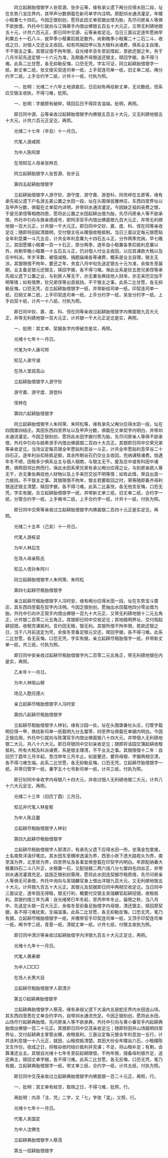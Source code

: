 <!-- { "loadSidebar": true } -->
　　同立起耕胎借银字人张哲源、张步云等，缘有承父遗下阄分应得水田二段，址在东势八宝庄界内，其甲声分数俱载在新司单字内注明。原配圳水通流灌足，年贌小租粟七十四石。今因乏银别创，愿将此田丈单契据出借为胎，先尽问房亲人等俱不欲放借，外托中引就向与江锦章手内借出佛银五百五十大元正，又带无利碛地银五十元，计共六百元正，即日同中交源、云等亲收足讫。当日三面议定逐年愿纳早利粟五十一石八斗，就早季小租粟扣抵足数外，尚剩晚季小租粟二十二石二斗，收成之日，对佃人交还业主收回。如有鸠捐田甲以及大租科派诸费，俱系业主自理，不干银主之事。其银议借不拘年限，自光绪辛丑冬至前借起，至欲还银之年，务于八月半前先送定银一十六元为准，及期备齐母银送还银主，赎回字据，各不得刁难。此系二比甘愿，各无抑勒反悔，口恐无凭，字实可证，同立起耕胎借银字一纸，新丈单二纸，张文俊买契连司单一纸，上手契连司单一纸，旧丈单二纸，阄分约字二纸，上手合约字二纸，计共十一纸，付执为照。

　　一、批明：光绪二十六年土地调查后，日后如有再给新丈单，无论数纸，但系应交银主收执，不得刁难，批照。

　　一、批明：字据原有破碎，赎回后日不得异言滋端，批明，再照。

　　即日同中源、云等亲收过起耕胎借银字内佛银五百五十大元，又无利碛地银五十大元，计共六百元正足讫，再照。

　　光绪二十七年（辛丑）十一月日。

　　代笔人游咸熙

　　为中人陈阿厚

　　在场知见人母亲张林氏

　　同立起耕胎银字人张哲源、张步云

　　第四五起耕胎借银字

　　立起耕胎借银字人游守钦、游守度、游守嘉、游登科，同侄梓在五房等，缘有承先祖父遗下户名游五美公置之水田一段，址在头围保拔雅林庄，东西四至界址以及甲声分数，俱载在丈单契内详明，并带圳水通流灌足。今因缺乏祖妈丧费之银，于是兄弟侄等相商四思，愿将此公置之水田起耕出借为胎，先尽问房亲人等不欲承借，外托中引向与族亲德成号，即阿添官手内借出佛面银九百大元正，并带无利碛地银一百大元正，计共银一千大元正。即日同中交钦、嘉、度、科、侄在同等亲收足讫；随即将田起清踏明，交付银主任从贌佃收租抵制。当日三面议定每元银愿贴全年利息粟一斗亢五合，计共全年利息粟九十四石五斗正，分作两季完纳，早七晚三。其田愿贌小租粟一百一十石正，原分两季，逐年自小租粟各季扣抵利息粟以外，尚剩早晚小租粟一十五石五斗正，仍对佃人付业主收回，以应其课款大租以及庄中科派。年岁丰歉、被佃减租、捐题庙缘各等诸费，概系是业主自理，银主无涉。其银限借不拘年，要还之年，务宜八月中旬先送定银五十元为准，余俟冬至届期，业主备足银元还银主，赎回字据，各不得刁难。保此业系是钦五房兄弟侄等承先祖父遗下公置之业，与别房人等无干，亦无重张典挂他人财帛，亦无来历交加不明等情；如有情弊，钦兄弟侄等出首抵挡，不干银主之事。此系二比甘愿，各无抑勒反悔，口恐无凭，合立起耕胎借银字一纸，并带新给司单一纸，印契连司单一纸，旧销丈单二纸，上手印契连司单一纸，上手分约字一纸，吴垒分约字一纸，上手白契十纸，计共一十八纸，付执为照。

　　即日同中钦、嘉、度、科、侄在同等亲收过起耕胎借银字内佛面银九百大元正，并带无利碛地银一百大元正，计共银一千大元正足讫是实，再照。

　　一、批明：其丈单、契据各字内带破空是实，再照。

　　光绪十七年十一月日。

　　代笔为中人康可邦

　　知见人弟守湖

　　在场人堂叔高山

　　立起耕胎借银字人游守钦

　　游守嘉、游守度、游登科

　　侄梓在

　　第四六起耕胎借银字

　　同立起耕胎借银字人朱阿荣、朱阿松等，缘有承先父阄分应得水田一段，址在四围堡四结庄。其田东西四至界址以及甲声分数，俱载在丈单契字内明白，并带圳水通流灌足。今因乏银别创，愿将此水田字据付质为胎，先尽问房亲人等俱不欲承借，外托中引向与姚希贤手内借出佛面银二百四十大员正。其银即日同中交荣兄弟等亲收足讫，当场议定每员银全年愿贴利息谷一斗正，计共全年愿贴利息早谷二十四石正。逐年利谷扣除抵足额，其余所剩谷石仍交业主收回，完纳课租诸费。倘遇年冬不顺，田租多少俱系业主与佃人相商，与银主无干。爰及庄中或有科田中诸费，俱照田邻比例而行。保此水田系荣兄弟有承父阄分应得之业，与别房亲疏人等无干，亦无重张典挂他人财物以及上手来历交加不明等情；如有此情，荣自出首一力抵挡，不干银主之事。其银限借不拘年，银主若要取回之时，荣等随即备齐母利银送还银主清楚，赎回字据，各不得刁难。此系二比喜悦，各无他言反悔，口恐无凭，字实有据，合立起耕胎借银字一纸，并带新丈单三纸，旧丈单二纸，合约字一纸，分管合约字一纸，上手阄书二纸，上手合约字一纸，计共十一纸，付执为照。

　　即日同中交荣等亲收过立起耕胎借银字内佛面银二百四十元正是实足讫，再照。

　　光绪二十五年（己亥）十一月日。

　　代笔人游栋梁

　　为中人林后生

　　在场人母亲陈氏

　　知见人侄孙朱阿川

　　同立起耕胎借银字人朱阿荣、朱阿松

　　第四七起耕尽租胎借银字

　　亲立起耕尽租胎借银字人冯时安，缘有阄分应得水田一段，址在东势宝斗厝庄，其东西四至载在契字内注明。今因乏银别创，愿抽出水田载地四分零出借为胎，外托中引向许正观手内借出佛银一百九十大元正，又带无利碛地银十二元五角正，计共银二百零二元五角正。其银即日同中交收足讫；其地踏明界址，交付观起耕招佃，收租完课抵利。言约田无租，银无利。其银所借不拘年限，若欲还银之日，当于八月前送定为凭，余俟冬至备足银元交还，赎回字据，各不得刁难。此系二比甘愿，各无反悔，口恐无凭，字实有据，亲立起耕尽租胎借字一纸，并带新丈单一纸，共三纸，付执为照。

　　即日同中安亲收过起耕尽租胎借银字内二百零二元五角正，带无利碛地银在内是实，再照。

　　乙未年十一月日。

　　为中人林晓山穆

　　场见人胞兄德火

　　亲立起耕尽租胎借银字人冯时安

　　第四八起耕尽租胎借银字

　　立起耕尽租胎借银字人林钊，缘有沙园一处，址在头围堡番社头庄，归管字载明应得一甲，换给新司单一纸载明九分五厘零，四至界址俱载在单据内明白。今因乏银应用，外托中引就向与陈蒲官手内借出佛面银八十四大元，并带佃人无利碛地银二大元，共八十六大元。即日将银同中交钊亲收足讫；随即将该园交蒲起耕收租抵利。所有大租及科派诸费，系是银主理清，不干业主之事。其银限借十二年：自旧历丁酉年三月半起，至戊申年三月半止。如是要还，要将母银、字据两相交清，各不得刁难生端。此系二比甘愿，各无抑勒反悔，口恐无凭，立起耕尽胎借银字一纸，并带归管字一纸，番字五十七号新司单一纸，计共三纸，付执为照。

　　即日钊同中亲收字内母银八十四大元，并收过佃人无利碛地银二大元，计共八十六大元足讫，再照。

　　光绪二十三年（旧历丁酉）三月日。

　　知见并代笔人林星枢

　　为中人陈吕鳌

　　立起耕尽租胎借银字人林钊

　　第四九起耕尽租胎借银字

　　立起耕尽租胎借银字人郭清沂，有承先父遗下应得水田一所，坐落金包里堡，土名南势洋溪仔墘庄。其水田东至横岸透溪为界，西至小崁下透大路枧头为界，南至溪为界，北至崁为界，四至界址及各事宜俱登载在印契字内明白。年原配纳番大租粟四石二斗八升正，水租粟一石，又配钱粮二两六钱八分七厘四毛四丝正，并带圳水通流灌溉充足。兹因乏银别创需用，愿将此水田连契据尽租质借，先尽问房亲人等俱无可承借，外托中询向与吴瑞麟官身上借出洋银九百大元，又无利碛地银五十大元，计共银九百五十大元正。其银元及契据即日同中两相交收足讫。当日同中三面议定，逐年田无得租，银无行利，概要付交银主吴瑞麟官起耕招佃，收租抵利。其银约借三年为满：自光绪癸巳年冬起，至丙申年冬止。届限之秋，当八月中，先送定头银一百大元正，余俟冬至前备足胎借字内母银，清还银主，赎回原契据，各不得刁难扰索，生端滋事。此系二比甘愿，各无抑勒反悔，口恐无凭，笔乃有据，立起耕尽租胎借银字一纸，并缴带官手印契连司单一纸，又顶手印契连司单一纸，阄书字二纸，青垦一纸，清赋丈单一纸，计共七纸，付银主收执为照。

　　即日同中清沂等亲收过起耕胎借字内洋银九百五十大元正足讫，再照。

　　光绪十九年十一月日。

　　代笔人黄寿卿

　　为中人□□□

　　在场人长男大目

　　立起耕尽租胎借银字人郭清沂

　　第五○起耕典胎借银字

　　立起耕典胎借银字人蔡茂，缘有承祖父遗下大溪内五层蛇庄界内水田连山场，其东西四至悉在丈单合约字内，自带圳水通流充足。今因乏银别创，愿将此水田、山场尽行起耕典胎借，先问房亲人等不欲承典，外托中引向与黄小番官手内起耕典胎借出佛银一百二十元正。其银即日同中交茂亲收足讫；随即将田并山场踏明四至界址，交付起耕典主掌管出贌，收租抵利。三面议定每元银全年利息加一五行，计共该利息银一十八元正，就田、山租控抵清楚。其田大份全年贌谷六石，小租贌陈文生作份。收成之日，将租谷依时结价抵利并完课；不足，将山租补足；有剩，会算凑还业主。其银自光绪十七年冬至前起耕限借，不拘年限，措备母利银齐足，送还典主，赎回丈单字据，各不得刁难。此系二比甘愿，各无反悔，口恐无凭，笔乃有据，立起耕典胎借银字一纸，带丈单三纸，合约字一纸，计共五纸，付执为照。

　　即日同中交茂亲收过立起耕典胎借银字内佛面银一百二十元正，再照，行。

　　一、批明：其丈单有蛀空，取赎之日，不得刁难，批照，行。

　　再批明：内添「注、凭」二字，又「七」字改「混」，又照，行。

　　光绪十七年十一月日。

　　代笔人吴国定

　　为中人沈佛生

　　立起耕典胎借银字人蔡茂

　　第五一招耕胎借银字


